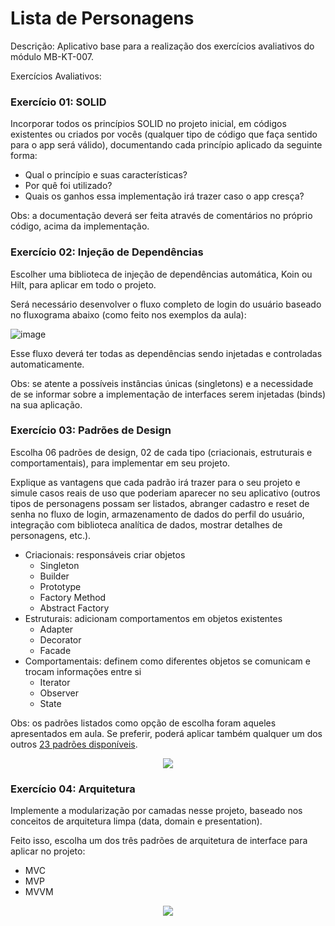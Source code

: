 # Lista de Personagens

Descrição: Aplicativo base para a realização dos exercícios avaliativos do módulo MB-KT-007.

Exercícios Avaliativos:

### Exercício 01: SOLID 

Incorporar todos os princípios SOLID no projeto inicial, em códigos existentes ou criados por vocês 
(qualquer tipo de código que faça sentido para o app será válido), 
documentando cada princípio aplicado da seguinte forma:

- Qual o princípio e suas características?
- Por quê foi utilizado?
- Quais os ganhos essa implementação irá trazer caso o app cresça?

Obs: a documentação deverá ser feita através de comentários no próprio código, acima da implementação.

### Exercício 02: Injeção de Dependências 

Escolher uma biblioteca de injeção de dependências automática, Koin ou Hilt, para aplicar em todo o projeto.

Será necessário desenvolver o fluxo completo de login do usuário baseado no fluxograma abaixo (como feito nos exemplos da aula):

![image](https://user-images.githubusercontent.com/44252209/232302589-6a83c53e-2fb7-402b-a4f2-dc6d17aa4025.png)

Esse fluxo deverá ter todas as dependências sendo injetadas e controladas automaticamente.

Obs: se atente a possíveis instâncias únicas (singletons) e a necessidade de se informar sobre a implementação de interfaces serem injetadas (binds) na sua aplicação.

### Exercício 03: Padrões de Design 

Escolha 06 padrões de design, 02 de cada tipo (criacionais, estruturais e comportamentais), para implementar em seu projeto.

Explique as vantagens que cada padrão irá trazer para o seu projeto e simule casos reais de uso que poderiam aparecer no seu aplicativo (outros tipos de personagens possam ser listados, abranger cadastro e reset de senha no fluxo de login, armazenamento de dados do perfil do usuário, integração com biblioteca analítica de dados, mostrar detalhes de personagens, etc.).

- Criacionais: responsáveis criar objetos
  - Singleton
  - Builder
  - Prototype
  - Factory Method
  - Abstract Factory
- Estruturais: adicionam comportamentos em objetos existentes
  - Adapter
  - Decorator
  - Facade
- Comportamentais: definem como diferentes objetos se comunicam e trocam informações entre si
  - Iterator
  - Observer
  - State
  
Obs: os padrões listados como opção de escolha foram aqueles apresentados em aula. Se preferir, poderá aplicar também qualquer um dos outros [23 padrões disponíveis](https://miro.medium.com/v2/resize:fit:1356/1*X-oALeV_4OjExuhsHIv2Xw.png).

<p align="center">
  <img src="https://miro.medium.com/v2/resize:fit:1356/1*X-oALeV_4OjExuhsHIv2Xw.png" />
</p>


### Exercício 04: Arquitetura

Implemente a modularização por camadas  nesse projeto, baseado nos conceitos de arquitetura limpa (data, domain e presentation).

Feito isso, escolha um dos três padrões de arquitetura de interface para aplicar no projeto:

- MVC
- MVP
- MVVM

<p align="center">
  <img src="https://miro.medium.com/v2/resize:fit:640/0*1ZrS8t3HvPzRAuqg.png" />
</p>
